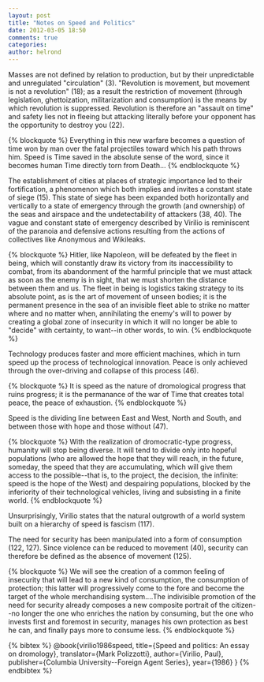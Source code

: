 ```yaml
---
layout: post
title: "Notes on Speed and Politics"
date: 2012-03-05 18:50
comments: true
categories: 
author: helrond
---
```

Masses are not defined by relation to production, but by their unpredictable and unregulated "circulation" (3). "Revolution is movement, but movement is not a revolution" (18); as a result the restriction of movement (through legislation, ghettoization, militarization and consumption) is the means by which revolution is suppressed. Revolution is therefore an "assault on time" and safety lies not in fleeing but attacking literally before your opponent has the opportunity to destroy you (22).

{% blockquote %}
Everything in this new warfare becomes a question of time won by man over the fatal projectiles toward which his path throws him. Speed is Time saved in the absolute sense of the word, since it becomes human Time directly torn from Death...
{% endblockquote %}

The establishment of cities at places of strategic importance led to their fortification, a phenomenon which both implies and invites a constant state of siege (15). This state of siege has been expanded both horizontally and vertically to a state of emergency through the growth (and ownership) of the seas and airspace and the undetectability of attackers (38, 40). The vague and constant state of emergency described by Virilio is reminiscent of the paranoia and defensive actions resulting from the actions of collectives like Anonymous and Wikileaks.

{% blockquote %}
Hitler, like Napoleon, will be defeated by the fleet in being, which will constantly draw its victory from its inaccessibility to combat, from its abandonment of the harmful principle that we must attack as soon as the enemy is in sight, that we must shorten the distance between them and us. The fleet in being is logistics taking strategy to its absolute point, as is the art of movement of unseen bodies; it is the permanent presence in the sea of an invisible fleet able to strike no matter where and no matter when, annihilating the enemy's will to power by creating a global zone of insecurity in which it will no longer be able to "decide" with certainty, to want--in other words, to win.
{% endblockquote %}

Technology produces faster and more efficient machines, which in turn speed up the process of technological innovation. Peace is only achieved through the over-driving and collapse of this process (46).

{% blockquote %}
It is speed as the nature of dromological progress that ruins progress; it is the permanance of the war of Time that creates total peace, the peace of exhaustion.
{% endblockquote %}

Speed is the dividing line between East and West, North and South, and between those with hope and those without (47).

{% blockquote %}
With the realization of dromocratic-type progress, humanity will stop being diverse. It will tend to divide only into hopeful populations (who are allowed the hope that they will reach, in the future, someday, the speed that they are accumulating, which will give them access to the possible--that is, to the project, the decision, the infinite: speed is the hope of the West) and despairing populations, blocked by the inferiority of their technological vehicles, living and subsisting in a finite world.
{% endblockquote %}

Unsurprisingly, Virilio states that the natural outgrowth of a world system built on a hierarchy of speed is fascism (117).

The need for security has been manipulated into a form of consumption (122, 127). Since violence can be reduced to movement (40), security can therefore be defined as the absence of movement (125).

{% blockquote %}
We will see the creation of a common feeling of insecurity that will lead to a new kind of consumption, the consumption of protection; this latter will progressively come to the fore and become the target of the whole merchandising system....The indivisible promotion of the need for security already composes a new composite portrait of the citizen--no longer the one who enriches the nation by consuming, but the one who invests first and foremost in security, manages his own protection as best he can, and finally pays more to consume less.
{% endblockquote %}

{% bibtex %}
@book{virilio1986speed,
  title={Speed and politics: An essay on dromology},
  translator={Mark Polizzotti},
  author={Virilio, Paul},
  publisher={Columbia University--Foreign Agent Series},
  year={1986}
}
{% endbibtex %}